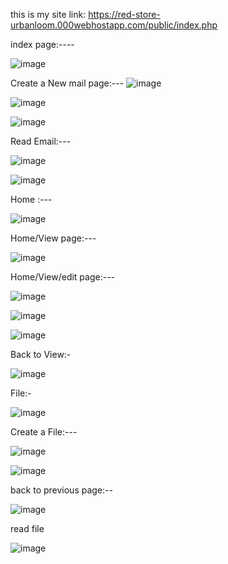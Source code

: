 this is my site link: https://red-store-urbanloom.000webhostapp.com/public/index.php


index page:----

![image](https://github.com/deemalvidarshana/Mail-CRUD-Application/assets/155978063/02c0321f-6ef8-47cb-bcc9-13cf8e8c6646)

Create a New mail page:---
![image](https://github.com/deemalvidarshana/Mail-CRUD-Application/assets/155978063/a153d0ee-db22-4f91-9d88-90d787b410aa)

![image](https://github.com/deemalvidarshana/Mail-CRUD-Application/assets/155978063/b05cd72b-c4a9-4ebd-a03b-ca47ae4ae265)

![image](https://github.com/deemalvidarshana/Mail-CRUD-Application/assets/155978063/1ae41f88-a7aa-4671-86bf-9c7753cbc0e0)

Read Email:---

![image](https://github.com/deemalvidarshana/Mail-CRUD-Application/assets/155978063/dffd3d13-04e2-46ec-96cd-661c4f09102f)

![image](https://github.com/deemalvidarshana/Mail-CRUD-Application/assets/155978063/88bfd2db-c38c-4eaf-be4d-73bb135a24e2)

Home :---

![image](https://github.com/deemalvidarshana/Mail-CRUD-Application/assets/155978063/c7c6fa2a-55c6-4f26-8f13-1483b8b90266)

Home/View page:---

![image](https://github.com/deemalvidarshana/Mail-CRUD-Application/assets/155978063/cb509ccd-10c2-401b-8b01-102aac9963cc)

Home/View/edit page:---

![image](https://github.com/deemalvidarshana/Mail-CRUD-Application/assets/155978063/8835027a-2bdd-4784-b22b-bec151d0b819)

![image](https://github.com/deemalvidarshana/Mail-CRUD-Application/assets/155978063/a095b017-7c0c-4b1c-8fcd-f23f80aa9b51)

![image](https://github.com/deemalvidarshana/Mail-CRUD-Application/assets/155978063/292095e3-a34c-4f52-a10c-26e52a2d9882)

Back to View:-

![image](https://github.com/deemalvidarshana/Mail-CRUD-Application/assets/155978063/c71fbec2-330d-458a-9c2a-4ea0cf701208)

File:-

![image](https://github.com/deemalvidarshana/Mail-CRUD-Application/assets/155978063/3031d60d-8449-4262-8015-88f1d34cc5b2)

Create a File:---

![image](https://github.com/deemalvidarshana/Mail-CRUD-Application/assets/155978063/7015779c-359d-462e-9adf-ee22882d4fc5)

![image](https://github.com/deemalvidarshana/Mail-CRUD-Application/assets/155978063/8c3e5411-aa40-4136-b7f5-f89d4bf7ecab)

back to previous page:--

![image](https://github.com/deemalvidarshana/Mail-CRUD-Application/assets/155978063/a88caf09-bd09-458b-9b0a-47a6a5c8d395)

read file

![image](https://github.com/deemalvidarshana/Mail-CRUD-Application/assets/155978063/57529620-0a1a-4213-a371-8997f33752ff)









